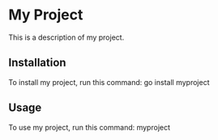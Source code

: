 # My Project

This is a description of my project.

## Installation

To install my project, run this command: go install myproject

## Usage

To use my project, run this command: myproject
